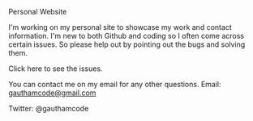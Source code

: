 Personal Website

I'm working on my personal site to showcase my work and contact information. I'm new to both Github and coding so I often come across certain issues. So please help out by pointing out the bugs and solving them.

Click here to see the issues.

You can contact me on my email for any other questions. Email: gauthamcode@gmail.com

Twitter: @gauthamcode